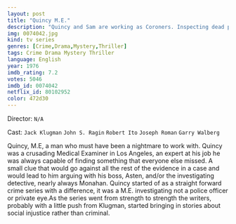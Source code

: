 ```yaml
---
layout: post
title: "Quincy M.E."
description: "Quincy and Sam are working as Coroners. Inspecting dead people they often see facts that don't match the theories of the police how or if really they were murdered..."
img: 0074042.jpg
kind: tv series
genres: [Crime,Drama,Mystery,Thriller]
tags: Crime Drama Mystery Thriller 
language: English
year: 1976
imdb_rating: 7.2
votes: 5046
imdb_id: 0074042
netflix_id: 80102952
color: 472d30
---
```

Director: `N/A`  

Cast: `Jack Klugman` `John S. Ragin` `Robert Ito` `Joseph Roman` `Garry Walberg` 

Quincy, M.E, a man who must have been a nightmare to work with. Quincy was a crusading Medical Examiner in Los Angeles, an expert at his job he was always capable of finding something that everyone else missed. A small clue that would go against all the rest of the evidence in a case and would lead to him arguing with his boss, Asten, and/or the investigating detective, nearly always Monahan. Quincy started of as a straight forward crime series with a difference, it was a M.E. investigating not a police officer or private eye.As the series went from strength to strength the writers, probably with a little push from Klugman, started bringing in stories about social injustice rather than criminal.